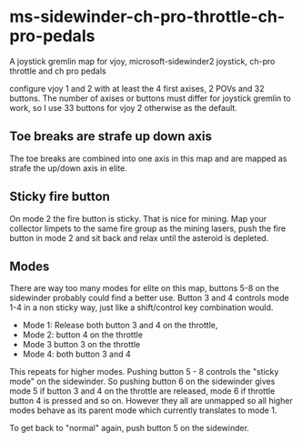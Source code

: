 # ms-sidewinder-ch-pro-throttle-ch-pro-pedals
A joystick gremlin map for vjoy, microsoft-sidewinder2 joystick, ch-pro throttle and ch pro pedals

configure vjoy 1 and 2 with at least the 4 first axises, 2 POVs and 32 buttons. The number of axises or buttons must differ for joystick gremlin to work, so I use 33 buttons for vjoy 2 otherwise as the default.

## Toe breaks are strafe up down axis
The toe breaks are combined into one axis in this map and are mapped as strafe the up/down axis in elite.

## Sticky fire button
On mode 2 the fire button is sticky. That is nice for mining. Map your collector limpets to the same fire group as the mining lasers, push the fire button in mode 2 and sit back and relax until the asteroid is depleted.

## Modes
There are way too many modes for elite on this map, buttons 5-8 on the sidewinder probably could find a better use. Button 3 and 4 controls mode 1-4 in a non sticky way, just like a shift/control key combination would. 

* Mode 1: Release both button 3 and 4 on the throttle, 
* Mode 2: button 4 on the throttle
* Mode 3 button 3 on the throttle
* Mode 4: both button 3 and 4

This repeats for higher modes. Pushing button 5 - 8 controls the "sticky mode" on the sidewinder. So pushing button 6 on the sidewinder gives mode 5 if button 3 and 4 on the throttle are released, mode 6 if throttle button 4 is pressed and so on. However they all are unmapped so all higher modes behave as its parent mode which currently translates to mode 1.

To get back to "normal" again, push button 5 on the sidewinder. 